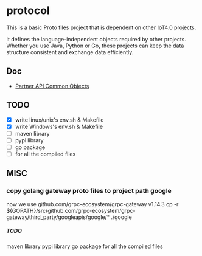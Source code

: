 # protocol
This is a basic Proto files project that is dependent on other IoT4.0 projects.

It defines the language-independent objects required by other projects. Whether you use Java, Python or Go, these projects can keep the data structure consistent and exchange data efficiently.
## Doc
- [Partner API Common Objects](https://confluence.tclking.com/display/IoT4/Partner+API+Common+Objects)

## TODO
- [x] write linux/unix's env.sh & Makefile 
- [x] write Windows's env.sh & Makefile 
- [ ] maven library
- [ ] pypi library
- [ ] go package
- [ ] for all the compiled files

## MISC
### copy golang gateway proto files to project path google
now we use github.com/grpc-ecosystem/grpc-gateway v1.14.3
cp -r ${GOPATH}/src/github.com/grpc-ecosystem/grpc-gateway/third_party/googleapis/google/* ./google

##### TODO
maven library
pypi library
go package
for all the compiled files